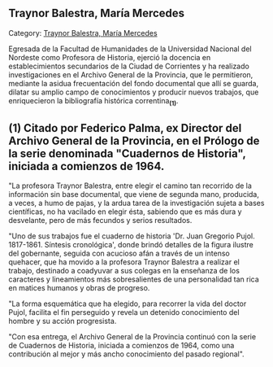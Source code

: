 ## Traynor Balestra, María Mercedes

Category: [Traynor Balestra, María Mercedes](http://descubrircorrientes.com.ar/2012/index.php/2715-biografias/r-s-t-u-v-x-y-z/traynor-balestra-maria-mercedes)

Egresada de la Facultad de Humanidades de la Universidad Nacional del Nordeste como Profesora de Historia, ejerció la docencia en establecimientos secundarios de la Ciudad de Corrientes y ha realizado investigaciones en el Archivo General de la Provincia, que le permitieron, mediante la asidua frecuentación del fondo documental que allí se guarda, dilatar su amplio campo de conocimientos y producir nuevos trabajos, que enriquecieron la bibliografía histórica correntina<sub><strong>(1)</strong></sub>.

## **(1)** Citado por Federico Palma, ex Director del Archivo General de la Provincia, en el Prólogo de la serie denominada "Cuadernos de Historia", iniciada a comienzos de 1964.  

"La profesora Traynor Balestra, entre elegir el camino tan recorrido de la información sin base documental, que viene de segunda mano, producida, a veces, a humo de pajas, y la ardua tarea de la investigación sujeta a bases científicas, no ha vacilado en elegir ésta, sabiendo que es más dura y desvelante, pero de más fecundos y serios resultados.

"Uno de sus trabajos fue el cuaderno de historia 'Dr. Juan Gregorio Pujol. 1817-1861. Síntesis cronológica', donde brindó detalles de la figura ilustre del gobernante, seguida con acucioso afán a través de un intenso quehacer, que ha movido a la profesora Traynor Balestra a realizar el trabajo, destinado a coadyuvar a sus colegas en la enseñanza de los caracteres y lineamientos más sobresalientes de una personalidad tan rica en matices humanos y obras de progreso.

"La forma esquemática que ha elegido, para recorrer la vida del doctor Pujol, facilita el fin perseguido y revela un detenido conocimiento del hombre y su acción progresista.

"Con esa entrega, el Archivo General de la Provincia continuó con la serie de Cuadernos de Historia, iniciada a comienzos de 1964, como una contribución al mejor y más ancho conocimiento del pasado regional".